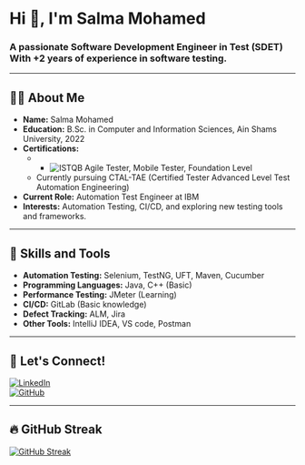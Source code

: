 # **Hi 👋, I'm Salma Mohamed**  

### **A passionate Software Development Engineer in Test (SDET) With +2 years of experience** in software testing.

---

## **👩‍💻 About Me**  
- **Name:** Salma Mohamed  
- **Education:** B.Sc. in Computer and Information Sciences, Ain Shams University, 2022  
- **Certifications:**  
  - - ![ISTQB](https://img.shields.io/badge/ISTQB-Certified-red) Agile Tester, Mobile Tester, Foundation Level   
  - Currently pursuing CTAL-TAE (Certified Tester Advanced Level Test Automation Engineering)  
- **Current Role:** Automation Test Engineer at IBM  
- **Interests:** Automation Testing, CI/CD, and exploring new testing tools and frameworks.  

---
## **🔧 Skills and Tools**  
- **Automation Testing:** Selenium, TestNG, UFT, Maven, Cucumber
- **Programming Languages:** Java, C++ (Basic)  
- **Performance Testing:** JMeter (Learning)  
- **CI/CD:** GitLab (Basic knowledge)  
- **Defect Tracking:** ALM, Jira  
- **Other Tools:** IntelliJ IDEA, VS code, Postman  

---
## **🌟 Let's Connect!**  
[![LinkedIn](https://img.shields.io/badge/LinkedIn-Salma%20Mohamed-blue?style=for-the-badge&logo=linkedin)](https://www.linkedin.com/in/salma-mohamed-29b4141a1)  
[![GitHub](https://img.shields.io/badge/GitHub-SalmaMohamed-black?style=for-the-badge&logo=github)](https://github.com/Salma2018170)  

---
 
## 🔥 GitHub Streak

[![GitHub Streak](https://streak-stats.demolab.com?user=salma2018170&theme=highcontrast&hide_border=true)](https://git.io/streak-stats)
